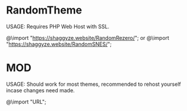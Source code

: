 # RandomTheme
USAGE: Requires PHP Web Host with SSL.

@\import "https://shaggyze.website/RandomRezero/";
or
@\import "https://shaggyze.website/RandomSNES/";

# MOD
USAGE: Should work for most themes, recommended to rehost yourself incase changes need made.

@\import "URL";
